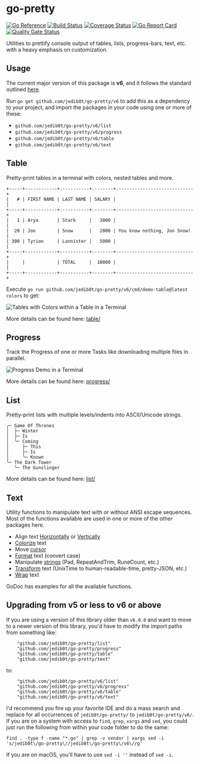 # go-pretty

[![Go Reference](https://pkg.go.dev/badge/github.com/jedib0t/go-pretty/v6.svg)](https://pkg.go.dev/github.com/jedib0t/go-pretty/v6)
[![Build Status](https://github.com/jedib0t/go-pretty/workflows/CI/badge.svg?branch=main)](https://github.com/jedib0t/go-pretty/actions?query=workflow%3ACI+event%3Apush+branch%3Amain)
[![Coverage Status](https://coveralls.io/repos/github/jedib0t/go-pretty/badge.svg?branch=main)](https://coveralls.io/github/jedib0t/go-pretty?branch=main)
[![Go Report Card](https://goreportcard.com/badge/github.com/jedib0t/go-pretty/v6)](https://goreportcard.com/report/github.com/jedib0t/go-pretty/v6)
[![Quality Gate Status](https://sonarcloud.io/api/project_badges/measure?project=jedib0t_go-pretty&metric=alert_status)](https://sonarcloud.io/dashboard?id=jedib0t_go-pretty)

Utilities to prettify console output of tables, lists, progress-bars, text, etc.
with a heavy emphasis on customization.

## Usage

The current major version of this package is __v6__, and it follows the standard
outlined [here](https://go.dev/doc/modules/version-numbers#major-version).

Run `go get github.com/jedib0t/go-pretty/v6` to add this as a dependency to your
project, and import the packages in your code using one or more of these:
* `github.com/jedib0t/go-pretty/v6/list`
* `github.com/jedib0t/go-pretty/v6/progress`
* `github.com/jedib0t/go-pretty/v6/table`
* `github.com/jedib0t/go-pretty/v6/text`

## Table

Pretty-print tables in a terminal with colors, nested tables and more.

```
+-----+------------+-----------+--------+-----------------------------+
|   # | FIRST NAME | LAST NAME | SALARY |                             |
+-----+------------+-----------+--------+-----------------------------+
|   1 | Arya       | Stark     |   3000 |                             |
|  20 | Jon        | Snow      |   2000 | You know nothing, Jon Snow! |
| 300 | Tyrion     | Lannister |   5000 |                             |
+-----+------------+-----------+--------+-----------------------------+
|     |            | TOTAL     |  10000 |                             |
+-----+------------+-----------+--------+-----------------------------+
```

Execute `go run github.com/jedib0t/go-pretty/v6/cmd/demo-table@latest colors` to get:

<img src="cmd/demo-table/demo-colors.png" alt="Tables with Colors within a Table in a Terminal"/>

More details can be found here: [table/](table)

## Progress

Track the Progress of one or more Tasks like downloading multiple files in
parallel.

<img src="progress/images/demo.gif" alt="Progress Demo in a Terminal"/>

More details can be found here: [progress/](progress)

## List

Pretty-print lists with multiple levels/indents into ASCII/Unicode strings.

```
╭─ Game Of Thrones
│  ├─ Winter
│  ├─ Is
│  ╰─ Coming
│     ├─ This
│     ├─ Is
│     ╰─ Known
╰─ The Dark Tower
   ╰─ The Gunslinger
```

More details can be found here: [list/](list)

## Text

Utility functions to manipulate text with or without ANSI escape sequences. Most
of the functions available are used in one or more of the other packages here.

   - Align text [Horizontally](text/align.go) or [Vertically](text/valign.go)
   - [Colorize](text/color.go) text
   - Move [cursor](text/cursor.go)
   - [Format](text/format.go) text (convert case)
   - Manipulate [strings](text/string.go) (Pad, RepeatAndTrim, RuneCount, etc.)
   - [Transform](text/transformer.go) text (UnixTime to human-readable-time, pretty-JSON, etc.)
   - [Wrap](text/wrap.go) text

GoDoc has examples for all the available functions.

## Upgrading from v5 or less to v6 or above

If you are using a version of this library older than `v6.0.0` and want to move
to a newer version of this library, you'd have to modify the import paths from
something like:
```golang
    "github.com/jedib0t/go-pretty/list"
    "github.com/jedib0t/go-pretty/progress"
    "github.com/jedib0t/go-pretty/table"
    "github.com/jedib0t/go-pretty/text"
```
to:
```golang
    "github.com/jedib0t/go-pretty/v6/list"
    "github.com/jedib0t/go-pretty/v6/progress"
    "github.com/jedib0t/go-pretty/v6/table"
    "github.com/jedib0t/go-pretty/v6/text"
```

I'd recommend you fire up your favorite IDE and do a mass search and replace for
all occurrences of `jedib0t/go-pretty/` to `jedib0t/go-pretty/v6/`. If you are
on a system with access to `find`, `grep`, `xargs` and `sed`, you could just run
the following from within your code folder to do the same:
```
find . -type f -name "*.go" | grep -v vendor | xargs sed -i 's/jedib0t\/go-pretty\//jedib0t\/go-pretty\/v6\//g'
```
If you are on macOS, you'll have to use `sed -i ''` instead of `sed -i`.
